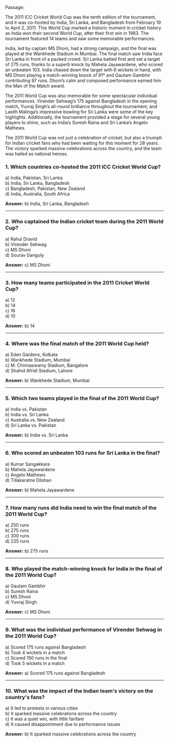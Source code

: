 Passage:

The 2011 ICC Cricket World Cup was the tenth edition of  the  tournament, and it was co-hosted by India, Sri Lanka, and Bangladesh from February 19 to April 2, 2011. This World  Cup marked a historic moment in cricket history as India won their second World Cup, after their first win in 1983. The tournament featured 14 teams and saw some memorable performances.

India, led by captain MS Dhoni, had a strong campaign, and the final was played at the Wankhede Stadium in Mumbai. The final match saw India face Sri Lanka in front of a packed crowd. Sri Lanka batted first and set a target of 275 runs, thanks to a superb knock by Mahela Jayawardene, who scored an unbeaten 103. India chased down the target with 6 wickets in hand, with MS Dhoni playing a match-winning knock of 91* and Gautam Gambhir contributing 97 runs. Dhoni’s calm and composed performance earned him the Man of the Match award.

The 2011 World Cup was also memorable for some spectacular individual performances. Virender Sehwag’s 175 against Bangladesh in the opening match, Yuvraj Singh’s all-round brilliance throughout the tournament, and Lasith Malinga’s impressive bowling for Sri Lanka were some of the key highlights. Additionally, the tournament provided a stage for several young players to shine, such as India’s Suresh Raina and Sri Lanka’s Angelo Mathews.

The 2011 World Cup was not just a celebration of cricket, but also a triumph for Indian cricket fans who had been waiting for this moment for 28 years. The victory sparked massive celebrations across the country, and the team was hailed as national heroes.



### **1. Which countries co-hosted the 2011 ICC Cricket World Cup?**
a) India, Pakistan, Sri Lanka  
b) India, Sri Lanka, Bangladesh  
c) Bangladesh, Pakistan, New Zealand  
d) India, Australia, South Africa  

**Answer:** b) India, Sri Lanka, Bangladesh

---

### **2. Who captained the Indian cricket team during the 2011 World Cup?**
a) Rahul Dravid  
b) Virender Sehwag  
c) MS Dhoni  
d) Sourav Ganguly  

**Answer:** c) MS Dhoni

---

### **3. How many teams participated in the 2011 Cricket World Cup?**
a) 12  
b) 14  
c) 16  
d) 10  

**Answer:** b) 14

---

### **4. Where was the final match of the 2011 World Cup held?**
a) Eden Gardens, Kolkata  
b) Wankhede Stadium, Mumbai  
c) M. Chinnaswamy Stadium, Bangalore  
d) Shahid Afridi Stadium, Lahore  

**Answer:** b) Wankhede Stadium, Mumbai

---

### **5. Which two teams played in the final of the 2011 World Cup?**
a) India vs. Pakistan  
b) India vs. Sri Lanka  
c) Australia vs. New Zealand  
d) Sri Lanka vs. Pakistan  

**Answer:** b) India vs. Sri Lanka

---

### **6. Who scored an unbeaten 103 runs for Sri Lanka in the final?**
a) Kumar Sangakkara  
b) Mahela Jayawardene  
c) Angelo Mathews  
d) Tillakaratne Dilshan  

**Answer:** b) Mahela Jayawardene

---

### **7. How many runs did India need to win the final match of the 2011 World Cup?**
a) 250 runs  
b) 275 runs  
c) 300 runs  
d) 225 runs  

**Answer:** b) 275 runs

---

### **8. Who played the match-winning knock for India in the final of the 2011 World Cup?**
a) Gautam Gambhir  
b) Suresh Raina  
c) MS Dhoni  
d) Yuvraj Singh  

**Answer:** c) MS Dhoni

---

### **9. What was the individual performance of Virender Sehwag in the 2011 World Cup?**
a) Scored 175 runs against Bangladesh  
b) Took 4 wickets in a match  
c) Scored 150 runs in the final  
d) Took 5 wickets in a match  

**Answer:** a) Scored 175 runs against Bangladesh

---

### **10. What was the impact of the Indian team's victory on the country's fans?**
a) It led to protests in various cities  
b) It sparked massive celebrations across the country  
c) It was a quiet win, with little fanfare  
d) It caused disappointment due to performance issues  

**Answer:** b) It sparked massive celebrations across the country


